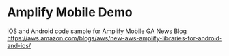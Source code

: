 # Amplify Mobile Demo

iOS and Android code sample for Amplify Mobile GA News Blog
https://aws.amazon.com/blogs/aws/new-aws-amplify-libraries-for-android-and-ios/

